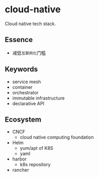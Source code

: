 # cloud-native
Cloud native tech stack.

## Essence

- 减低`互联网化`门槛

## Keywords

- service mesh
- container
- orchestrator
- immutable infrastructure
- declarative API

## Ecosystem

- CNCF
  - cloud native computing foundation
- Helm
   - yum/apt of K8S
   - yaml
- harbor
   - k8s repository
- rancher
